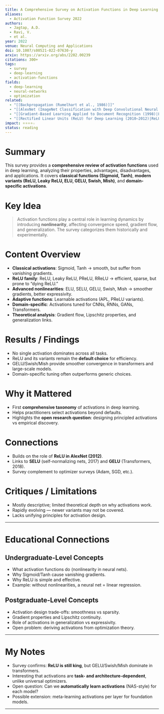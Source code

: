 ```yaml
---
title: A Comprehensive Survey on Activation Functions in Deep Learning (2022)
aliases:
  - Activation Function Survey 2022
authors:
  - Jagtap, A.D.
  - Ravi, V.
  - et al.
year: 2022
venue: Neural Computing and Applications
doi: 10.1007/s00521-022-07630-y
arxiv: https://arxiv.org/abs/2202.00239
citations: 300+
tags:
  - survey
  - deep-learning
  - activation-functions
fields:
  - deep-learning
  - neural-networks
  - optimization
related:
  - "[[Backpropagation (Rumelhart et al., 1986)]]"
  - "[[AlexNet (ImageNet Classification with Deep Convolutional Neural Networks)|AlexNet (2012)]]"
  - "[[Gradient-Based Learning Applied to Document Recognition (1998)|LeNet-5]]"
  - "[[Rectified Linear Units (ReLU) for Deep Learning (2010–2012)|ReLU]]"
impact: ⭐⭐⭐⭐☆
status: reading
---
```


# Summary
This survey provides a **comprehensive review of activation functions** used in deep learning, analyzing their properties, advantages, disadvantages, and applications. It covers **classical functions (Sigmoid, Tanh)**, **modern variants (ReLU, Leaky ReLU, ELU, GELU, Swish, Mish)**, and **domain-specific activations**.

# Key Idea
> Activation functions play a central role in learning dynamics by introducing **nonlinearity**, affecting convergence speed, gradient flow, and generalization. The survey categorizes them historically and experimentally.

# Content Overview
- **Classical activations**: Sigmoid, Tanh → smooth, but suffer from vanishing gradients.  
- **ReLU family**: ReLU, Leaky ReLU, PReLU, RReLU → efficient, sparse, but prone to “dying ReLU.”  
- **Advanced nonlinearities**: ELU, SELU, GELU, Swish, Mish → smoother gradients, better expressivity.  
- **Adaptive functions**: Learnable activations (APL, PReLU variants).  
- **Domain-specific**: Activations tuned for CNNs, RNNs, GANs, Transformers.  
- **Theoretical analysis**: Gradient flow, Lipschitz properties, and generalization links.  

# Results / Findings
- No single activation dominates across all tasks.  
- ReLU and its variants remain the **default choice** for efficiency.  
- GELU/Swish/Mish provide smoother convergence in transformers and large-scale models.  
- Domain-specific tuning often outperforms generic choices.  

# Why it Mattered
- First **comprehensive taxonomy** of activations in deep learning.  
- Helps practitioners select activations beyond defaults.  
- Highlights the **open research question**: designing principled activations vs empirical discovery.  

# Connections
- Builds on the role of **ReLU in AlexNet (2012)**.  
- Links to **SELU** (self-normalizing nets, 2017) and **GELU** (Transformers, 2018).  
- Survey complement to optimizer surveys (Adam, SGD, etc.).  

# Critiques / Limitations
- Mostly descriptive; limited theoretical depth on why activations work.  
- Rapidly evolving — newer variants may not be covered.  
- Lacks unifying principles for activation design.  

---

# Educational Connections

## Undergraduate-Level Concepts
- What activation functions do (nonlinearity in neural nets).  
- Why Sigmoid/Tanh cause vanishing gradients.  
- Why ReLU is simple and effective.  
- Example: without nonlinearities, a neural net = linear regression.  

## Postgraduate-Level Concepts
- Activation design trade-offs: smoothness vs sparsity.  
- Gradient properties and Lipschitz continuity.  
- Role of activations in generalization vs expressivity.  
- Open problem: deriving activations from optimization theory.  

---

# My Notes
- Survey confirms: **ReLU is still king**, but GELU/Swish/Mish dominate in transformers.  
- Interesting that activations are **task- and architecture-dependent**, unlike universal optimizers.  
- Open question: Can we **automatically learn activations** (NAS-style) for each model?  
- Possible extension: meta-learning activations per layer for foundation models.  

---
